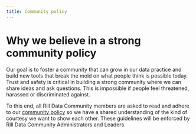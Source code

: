 ```yaml
---
title: Community policy
---
```


# Why we believe in a strong community policy

Our goal is to foster a community that can grow in our data practice and build new tools that break the mold on what people think is possible today. Trust and safety is critical in building a strong community where we can share ideas and ask questions. This is impossible if people feel threatened, harassed or discriminated against.

To this end, all Rill Data Community members are asked to read and adhere to our [community policy](https://github.com/rilldata/rill-developer/blob/main/COMMUNITY-POLICY.md) so we have a shared understanding of the kind of courtesy we want to show each other. These guidelines will be enforced by Rill Data Community Administrators and Leaders.
  
 
